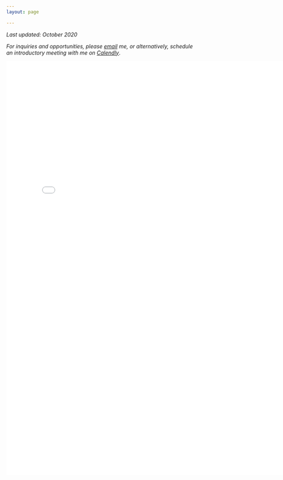 ```yaml
---
layout: page

---
```


*Last updated: October 2020*

*For inquiries and opportunities, please [email](jbowden@caltech.edu) me, or alternatively, schedule an introductory meeting with me on [Calendly](https://calendly.com/jcbowden/15min)*.

<center>
<embed src="{{site.github_url}}/assets/BowdenJames_Resume_10.20.pdf#toolbar=0&navpanes=0&scrollbar=0&statusbar=0" width="790 px" height="1092px" />
</center>
